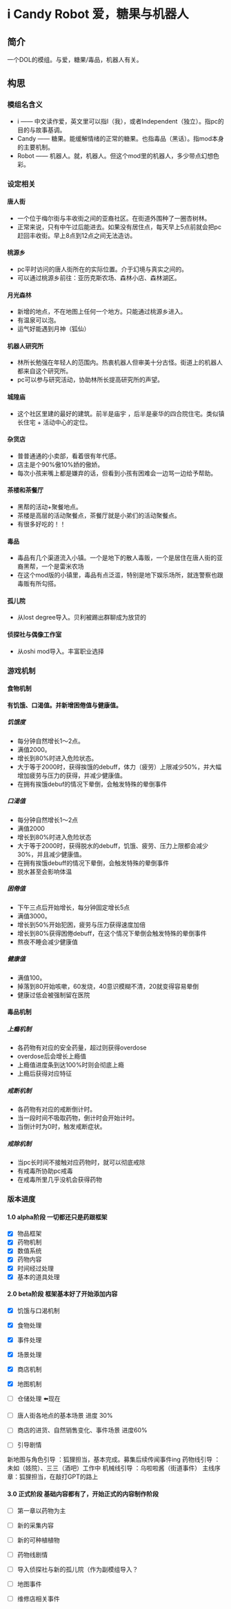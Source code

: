 # i Candy Robot 爱，糖果与机器人

##  简介

一个DOL的模组。与爱，糖果/毒品，机器人有关。

## 构思

### 模组名含义

- i —— 中文读作爱，英文里可以指I（我），或者Independent（独立）。指pc的目的与故事基调。
- Candy —— 糖果。能缓解情绪的正常的糖果。也指毒品（黑话）。指mod本身的主要机制。
- Robot —— 机器人。就，机器人。但这个mod里的机器人，多少带点幻想色彩。

### 设定相关

#### 唐人街

- 一个位于梅尔街与丰收街之间的亚裔社区。在街道外围种了一圈杏树林。
- 正常来说，只有中午过后能进去。如果没有居住点，每天早上5点前就会把pc赶回丰收街。早上8点到12点之间无法造访。

#### 桃源乡

- pc平时访问的唐人街所在的实际位置。介于幻境与真实之间的。
- 可以通过桃源乡前往：亚历克斯农场、森林小店、森林湖区。

#### 月光森林

- 新增的地点，不在地图上任何一个地方。只能通过桃源乡进入。
- 有温泉可以泡。
- 运气好能遇到月神（狐仙）

#### 机器人研究所

- 林所长勉强在年轻人的范围内。热衷机器人但审美十分古怪。街道上的机器人都来自这个研究所。
- pc可以参与研究活动，协助林所长提高研究所的声望。

#### 城隍庙

- 这个社区里建的最好的建筑。前半是庙宇 ，后半是豪华的四合院住宅。类似镇长住宅 + 活动中心的定位。

#### 杂货店

- 普普通通的小卖部，看着很有年代感。
- 店主是个90%傲10%娇的傲娇。
- 每次小孩来嘴上都是嫌弃的话，但看到小孩有困难会一边骂一边给予帮助。

#### 茶楼和茶餐厅

- 黑帮的活动+聚餐地点。
- 茶楼是高层的活动聚餐点，茶餐厅就是小弟们的活动聚餐点。
- 有很多好吃的！！

#### 毒品

- 毒品有几个渠道流入小镇。一个是地下的散人毒贩，一个是居住在唐人街的亚裔黑帮，一个是雷米农场
- 在这个mod版的小镇里，毒品有点泛滥，特别是地下娱乐场所，就连警察也跟毒贩有所勾搭。

#### 孤儿院

- 从lost degree导入。贝利被踢出群聊成为放贷的

#### 侦探社与偶像工作室

- 从oshi mod导入。丰富职业选择

### 游戏机制

#### 食物机制

**有饥饿、口渴值。并新增困倦值与健康值。**

##### 饥饿度

- 每分钟自然增长1～2点。
- 满值2000。
- 增长到80%时进入危险状态。
- 大于等于2000时，获得挨饿的debuff，体力（疲劳）上限减少50%，并大幅增加疲劳与压力的获得，并减少健康值。
- 在拥有挨饿debuf的情况下晕倒，会触发特殊的晕倒事件

##### 口渴值

- 每分钟自然增长1～2点
- 满值2000
- 增长到80%时进入危险状态
- 大于等于2000时，获得脱水的debuff，饥饿、疲劳、压力上限都会减少30%，并且减少健康值。
- 在拥有挨饿debuff的情况下晕倒，会触发特殊的晕倒事件
- 脱水甚至会影响体温

##### 困倦值

- 下午三点后开始增长，每分钟固定增长5点
- 满值3000。
- 增长到50%开始犯困，疲劳与压力获得速度加倍
- 增长到80%获得困倦debuff，在这个情况下晕倒会触发特殊的晕倒事件
- 熬夜不睡会减少健康值

##### 健康值

- 满值100。
- 掉落到80开始咳嗽，60发烧，40意识模糊不清，20就变得容易晕倒
- 健康过低会被强制留在医院

#### 毒品机制

##### 上瘾机制

- 各药物有对应的安全药量，超过则获得overdose
- overdose后会增长上瘾值
- 上瘾值进度条到达100%时则会彻底上瘾
- 上瘾后获得对应特征

##### 戒断机制

- 各药物有对应的戒断倒计时。
- 当一段时间不吸取药物，倒计时会开始计时。
- 当倒计时为0时，触发戒断症状。

##### 戒除机制

- 当pc长时间不接触对应药物时，就可以彻底戒除
- 有戒毒所协助pc戒毒
- 在戒毒所里几乎没机会获得药物


### 版本进度

#### 1.0 alpha阶段 一切都还只是药跟框架

- [x] 物品框架
- [x] 药物机制
- [x] 数值系统
- [x] 药物内容
- [x] 时间经过处理
- [x] 基本的道具处理

#### 2.0 beta阶段 框架基本好了开始添加内容

- [x] 饥饿与口渴机制
- [x] 食物处理
- [x] 事件处理
- [x] 场景处理
- [x] 商店机制
- [x] 地图机制
- [ ] 仓储处理  ⬅️现在
- [ ] 唐人街各地点的基本场景 进度 30%
- [ ] 商店的进货、自然销售变化、事件场景 进度60%
- [ ] 引导剧情 


新地图与角色引导 ：狐狸担当，基本完成。募集后续传闻事件ing
药物线引导 ：未如（妓院）、三三（酒吧）工作中
机械线引导 ：乌啦啦酱（街道事件）
主线序章：狐狸担当，在敲打GPT的路上

#### 3.0 正式阶段 基础内容都有了，开始正式的内容制作阶段

- [ ] 第一章以药物为主
- [ ] 新的采集内容
- [ ] 新的可种植植物
- [ ] 药物线剧情
- [ ] 导入侦探社与新的孤儿院（作为副模组导入？
- [ ] 地图事件
- [ ] 维修店相关事件

